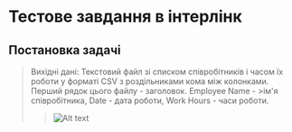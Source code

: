 # Тестове завдання в інтерлінк
## Постановка задачі
>Вихідні дані: Текстовий файл зі списком співробітників і часом їх роботи у форматі CSV з роздільниками кома між колонками. Перший рядок цього файлу - заголовок. Employee Name - >ім'я співробітника, Date - дата роботи, Work Hours - часи роботи.
>>![Alt text](https://drive.google.com/file/d/1I63a8FwvDhnfuJlejzO_q-96GNOcttN4/view?usp=sharing)

